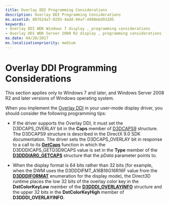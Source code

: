 ```yaml
---
title: Overlay DDI Programming Considerations
description: Overlay DDI Programming Considerations
ms.assetid: 887624a7-0293-4add-94a7-d490ebd93205
keywords:
- Overlay DDI WDK Windows 7 display , programming considerations
- Overlay DDI WDK Server 2008 R2 display , programming considerations
ms.date: 04/20/2017
ms.localizationpriority: medium
---
```


# Overlay DDI Programming Considerations


This section applies only to Windows 7 and later, and Windows Server 2008 R2 and later versions of Windows operating system.

When you implement the [Overlay DDI](overlay-ddi.md) in your user-mode display driver, you should consider the following programming tips:

-   If the driver supports the Overlay DDI, it must set the D3DCAPS\_OVERLAY bit in the **Caps** member of [D3DCAPS9](http://go.microsoft.com/fwlink/p/?linkid=122122) structure. The D3DCAPS9 structure is described in the DirectX 9.0 SDK documentation. The driver sets the D3DCAPS\_OVERLAY bit in response to a call to its [**GetCaps**](https://msdn.microsoft.com/library/windows/hardware/ff566762) function in which the D3DDDICAPS\_GETD3D9CAPS value is set in the **Type** member of the [**D3DDDIARG\_GETCAPS**](https://msdn.microsoft.com/library/windows/hardware/ff543148) structure that the *pData* parameter points to.

-   When the display format is 64 bits rather than 32 bits (for example, when the DWM uses the D3DDDIFMT\_A16B16G16R16F value from the [**D3DDDIFORMAT**](https://msdn.microsoft.com/library/windows/hardware/ff544312) enumeration for the display mode), the Direct3D runtime places the low 32 bits of the overlay color key in the **DstColorKeyLow** member of the [**D3DDDI\_OVERLAYINFO**](https://msdn.microsoft.com/library/windows/hardware/ff544621) structure and the upper 32 bits in the **DstColorKeyHigh** member of **D3DDDI\_OVERLAYINFO**.

 

 






